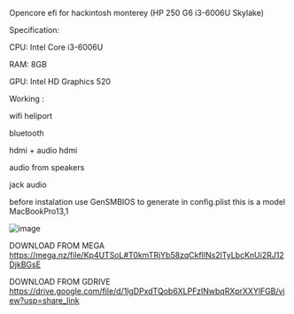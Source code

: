Opencore efi for hackintosh monterey (HP 250 G6 i3-6006U Skylake)

Specification:

CPU: Intel Core i3-6006U

RAM: 8GB

GPU: Intel HD Graphics 520



Working :

wifi heliport

bluetooth

hdmi + audio hdmi

audio from speakers

jack audio



before instalation use GenSMBIOS to generate in config.plist this is a model MacBookPro13,1



![image](https://user-images.githubusercontent.com/29676647/208984055-6ba43eb9-db5d-4dcc-97c7-d6c50747ed95.png)




DOWNLOAD FROM MEGA
https://mega.nz/file/Kp4UTSoL#T0kmTRjYb58zqCkfIlNs2lTyLbcKnUi2RJ12DjkBGsE

DOWNLOAD FROM GDRIVE
https://drive.google.com/file/d/1lgDPxdTQob6XLPFzINwbqRXprXXYlFGB/view?usp=share_link


